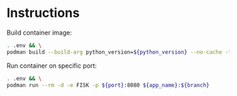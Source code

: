 # Instructions

Build container image:

```bash
. .env && \
podman build --build-arg python_version=${python_version} --no-cache -t ${app_name}:${branch} -f Dockerfile_streamlit
```

Run container on specific port:

```bash
. .env && \
podman run --rm -d -e FISK -p ${port}:8080 ${app_name}:${branch}
```
